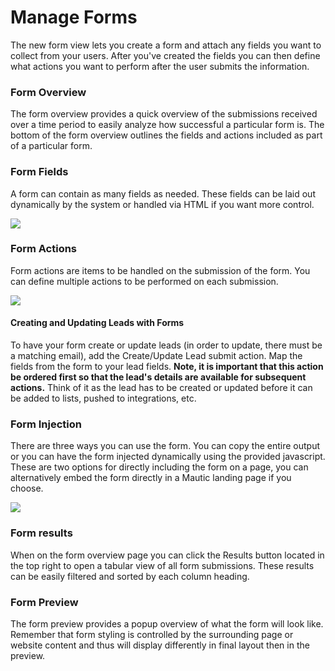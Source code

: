# Manage Forms

The new form view lets you create a form and attach any fields you want to collect from your users. After you've created the fields you can then define what actions you want to perform after the user submits the information.

### Form Overview

The form overview provides a quick overview of the submissions received over a time period to easily analyze how successful a particular form is. The bottom of the form overview outlines the fields and actions included as part of a particular form.

### Form Fields

A form can contain as many fields as needed. These fields can be laid out dynamically by the system or handled via HTML if you want more control.

![](http://drop.dbh.li/image/2a1P1b1F3y2w/Image%202014-11-17%20at%204.16.40%20PM.png)

### Form Actions

Form actions are items to be handled on the submission of the form. You can define multiple actions to be performed on each submission.

![](http://drop.dbh.li/image/3o2r2g2s2D1C/Image%202014-11-17%20at%204.23.16%20PM.png)

#### Creating and Updating Leads with Forms ####

To have your form create or update leads (in order to update, there must be a matching email), add the Create/Update Lead submit action. Map the fields from the form to your lead fields. **Note, it is important that this action be ordered first so that the lead's details are available for subsequent actions.** Think of it as the lead has to be created or updated before it can be added to lists, pushed to integrations, etc.

### Form Injection

There are three ways you can use the form. You can copy the entire output or you can have the form injected dynamically using the provided javascript. These are two options for directly including the form on a page, you can alternatively embed the form directly in a Mautic landing page if you choose.

![](http://drop.dbh.li/image/2M1q3T2T0Z0u/Image%202014-11-17%20at%204.20.56%20PM.png)

### Form results

When on the form overview page you can click the Results button located in the top right to open a tabular view of all form submissions. These results can be easily filtered and sorted by each column heading.

### Form Preview

The form preview provides a popup overview of what the form will look like. Remember that form styling is controlled by the surrounding page or website content and thus will display differently in final layout then in the preview.
